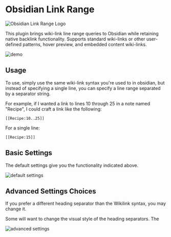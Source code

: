 # Obsidian Link Range

![Obsidian Link Range Logo](https://user-images.githubusercontent.com/23059902/225677761-c36b01a6-6194-4d83-a130-a1d7561b8359.png)

This plugin brings wiki-link line range queries to Obsidian while retaining native backlink functionality. Supports standard wiki-links or other user-defined patterns, hover preview, and embedded content wiki-links.

![demo](./docs/demo-2.gif)

## Usage
To use, simply use the same wiki-link syntax you're used to in obsidian, but instead of specifying a single line, you can specify a line range separated by a separator string.

For example, if I wanted a link to lines 10 through 25 in a note named "Recipe", I could craft a link like the following:

`[[Recipe:10..25]]`

For a single line:

`[[Recipe:15]]`

## Basic Settings

The default settings give you the functionality indicated above.

![default settings](./docs/default-settings.png)

## Advanced Settings Choices

If you prefer a different heading separator than the Wikilink syntax, you may change it.

Some will want to change the visual style of the heading separators. The 

![advanced settings](./docs/advanced-settings.png)
